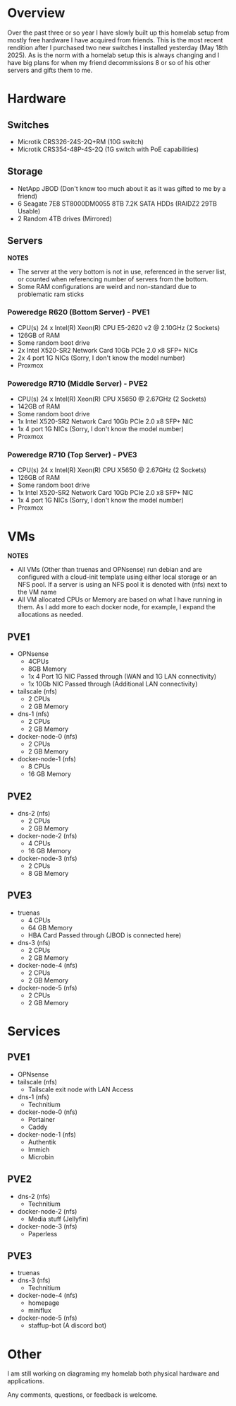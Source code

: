 # Overview

Over the past three or so year I have slowly built up this homelab setup from mostly free hardware I have acquired from friends. This is the most recent rendition after I purchased two new switches I installed yesterday (May 18th 2025). As is the norm with a homelab setup this is always changing and I have big plans for when my friend decommissions 8 or so of his other servers and gifts them to me.

# Hardware 
## Switches
- Microtik CRS326-24S-2Q+RM (10G switch)
- Microtik CRS354-48P-4S-2Q (1G switch with PoE capabilities)
## Storage
- NetApp JBOD (Don't know too much about it as it was gifted to me by a friend)
- 6 Seagate 7E8 ST8000DM0055 8TB 7.2K SATA HDDs (RAIDZ2 29TB Usable)
- 2 Random 4TB drives (Mirrored)
## Servers

**NOTES**
- The server at the very bottom is not in use, referenced in the server list, or counted when referencing number of servers from the bottom.
- Some RAM configurations are weird and non-standard due to problematic ram sticks

### Poweredge R620 (Bottom Server) - PVE1
- CPU(s) 24 x Intel(R) Xeon(R) CPU E5-2620 v2 @ 2.10GHz (2 Sockets)
- 126GB of RAM
- Some random boot drive
- 2x Intel X520-SR2 Network Card 10Gb PCIe 2.0 x8 SFP+ NICs
- 2x 4 port 1G NICs (Sorry, I don't know the model number)
- Proxmox
### Poweredge R710 (Middle Server) - PVE2
- CPU(s) 24 x Intel(R) Xeon(R) CPU X5650 @ 2.67GHz (2 Sockets)
- 142GB of RAM
- Some random boot drive
- 1x Intel X520-SR2 Network Card 10Gb PCIe 2.0 x8 SFP+ NIC
- 1x 4 port 1G NICs (Sorry, I don't know the model number)
- Proxmox

### Poweredge R710 (Top Server) - PVE3
- CPU(s) 24 x Intel(R) Xeon(R) CPU X5650 @ 2.67GHz (2 Sockets)
- 126GB of RAM
- Some random boot drive
- 1x Intel X520-SR2 Network Card 10Gb PCIe 2.0 x8 SFP+ NIC
- 1x 4 port 1G NICs (Sorry, I don't know the model number)
- Proxmox

# VMs

**NOTES**
- All VMs (Other than truenas and OPNsense) run debian and are configured with a cloud-init template using either local storage or an NFS pool. If a server is using an NFS pool it is denoted with (nfs) next to the VM name
- All VM allocated CPUs or Memory are based on what I have running in them. As I add more to each docker node, for example, I expand the allocations as needed.

## PVE1
- OPNsense
	- 4CPUs
	- 8GB Memory
	- 1x 4 Port 1G NIC Passed through (WAN and 1G LAN connectivity)
	- 1x 10Gb NIC Passed through (Additional LAN connectivity)
- tailscale (nfs)
	- 2 CPUs
	- 2 GB Memory
- dns-1 (nfs)
	- 2 CPUs
	- 2 GB Memory
- docker-node-0 (nfs)
	- 2 CPUs
	- 2 GB Memory
- docker-node-1 (nfs)
	- 8 CPUs
	- 16 GB Memory
## PVE2
- dns-2 (nfs)
	- 2 CPUs
	- 2 GB Memory
- docker-node-2 (nfs)
	- 4 CPUs
	- 16 GB Memory
- docker-node-3 (nfs)
	- 2 CPUs
	- 8 GB Memory
## PVE3
- truenas
	- 4 CPUs
	- 64 GB Memory
	- HBA Card Passed through (JBOD is connected here)
- dns-3 (nfs)
	- 2 CPUs
	- 2 GB Memory
- docker-node-4 (nfs)
	- 2 CPUs
	- 2 GB Memory
- docker-node-5 (nfs)
	- 2 CPUs
	- 2 GB Memory

# Services

## PVE1
- OPNsense
- tailscale (nfs)
	- Tailscale exit node with LAN Access
- dns-1 (nfs)
	- Technitium
- docker-node-0 (nfs)
	- Portainer
	- Caddy
- docker-node-1 (nfs)
	- Authentik
	- Immich
	- Microbin
## PVE2
- dns-2 (nfs)
	- Technitium
- docker-node-2 (nfs)
	- Media stuff (Jellyfin)
- docker-node-3 (nfs)
	- Paperless
## PVE3
- truenas
- dns-3 (nfs)
	- Technitium
- docker-node-4 (nfs)
	- homepage
	- miniflux
- docker-node-5 (nfs)
	- staffup-bot (A discord bot)


# Other

I am still working on diagraming my homelab both physical hardware and applications.

Any comments, questions, or feedback is welcome.
